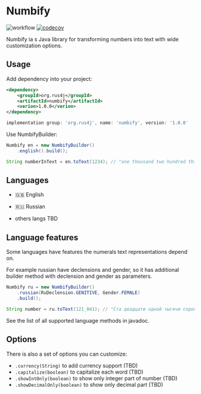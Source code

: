 # Numbify
![workflow](https://github.com/rus4j/numbify/actions/workflows/gradle.yml/badge.svg)
[![codecov](https://codecov.io/gh/rus4j/numbify/graph/badge.svg?token=L4MHCKGMQQ)](https://codecov.io/gh/rus4j/numbify)

Numbify ia s Java library for transforming numbers into text with wide customization options.

## Usage
Add dependency into your project:
```xml
<dependency>
    <groupId>org.rus4j</groupId>
    <artifactId>numbify</artifactId>
    <verion>1.0.0</verion>
</dependency>
```
```groovy
implementation group: 'org.rus4j', name: 'numbify', version: '1.0.0'
```
Use NumbifyBuilder:
```java
Numbify en = new NumbifyBuilder()
    .english().build();

String numberInText = en.toText(1234); // "one thousand two hundred thirty four"
```

## Languages
* 🇬🇧 English
* 🇷🇺 Russian

* others langs TBD

## Language features
Some languages have features the numerals text representations depend on.

For example russian have declensions and gender, so it has additional builder method with declension and gender as parameters.
```java
Numbify ru = new NumbifyBuilder()
    .russian(RuDeclension.GENITIVE, Gender.FEMALE)
    .build();

String number = ru.toText(121_041); // "Ста двадцати одной тысячи сорока одной"
```
See the list of all supported language methods in javadoc.

## Options
There is also a set of options you can customize:
* `.currency(String)` to add currency support (TBD)
* `.capitalize(boolean)` to capitalize each word (TBD)
* `.showIntOnly(boolean)` to show only integer part of number (TBD)
* `.showDecimalOnly(boolean)` to show only decimal part (TBD)
